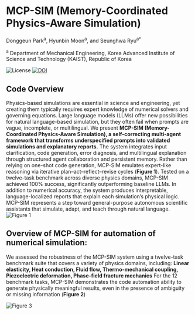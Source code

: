 # MCP-SIM (Memory-Coordinated Physics-Aware Simulation)
Donggeun Park<sup>a</sup>, Hyunbin Moon<sup>a</sup>, and Seunghwa Ryu<sup>a</sup><sup>*</sup>

<sup>a</sup> Department of Mechanical Engineering, Korea Advanced Institute of Science and Technology (KAIST), Republic of Korea

![License](https://img.shields.io/badge/license-MIT-green) [![DOI](https://zenodo.org/badge/DOI/10.5281/zenodo.15645333.svg)](https://doi.org/10.5281/zenodo.15645333)
## Code Overview
Physics-based simulations are essential in science and engineering, yet creating them typically requires expert knowledge of numerical solvers and governing equations. Large language models (LLMs) offer new possibilities for natural language-based simulation, but they often fail when prompts are vague, incomplete, or multilingual. We present **MCP-SIM (Memory-Coordinated Physics-Aware Simulation), a self-correcting multi-agent framework that transforms underspecified prompts into validated simulations and explanatory reports.** The system integrates input clarification, code generation, error diagnosis, and multilingual explanation through structured agent collaboration and persistent memory. Rather than relying on one-shot code generation, MCP-SIM emulates expert-like reasoning via iterative plan–act–reflect–revise cycles (**Figure 1**). Tested on a twelve-task benchmark across diverse physics domains, MCP-SIM achieved 100% success, significantly outperforming baseline LLMs. In addition to numerical accuracy, the system produces interpretable, language-localized reports that explain each simulation’s physical logic. MCP-SIM represents a step toward general-purpose autonomous scientific assistants that simulate, adapt, and teach through natural language.
![Figure 1](https://github.com/user-attachments/assets/07fd5769-e85d-4504-b93d-69760635c7a4)

## Overview of MCP-SIM for automation of numerical simulation:
We assessed the robustness of the MCP-SIM system using a twelve-task benchmark suite that covers a variety of physics domains, including:
**Linear elasticity, Heat conduction, Fluid flow, Thermo-mechanical coupling, Piezoelectric deformation, Phase-field fracture mechanics**
For the 12 benchmark tasks, MCP-SIM demonstrates the code automation ability to generate physically meaningful results, even in the presence of ambiguity or missing information (**Figure 2**)

![Figure 3](https://github.com/user-attachments/assets/1aedd43d-bae7-4eb1-ad1e-b2c31d9aa61e)



